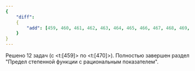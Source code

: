 ```yaml
---
{
    "diff":
    {
        "add": [459, 460, 461, 462, 463, 464, 465, 466, 467, 468, 469, 470]
    }
}
---
```


Решено 12 задач (с <t:[459]> по <t:[470]>). Полностью завершен раздел "Предел степенной функции с рациональным показателем".
